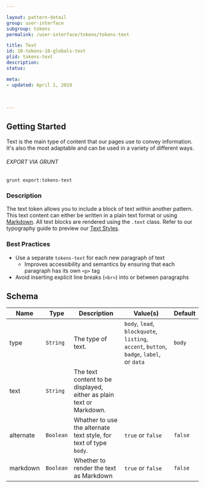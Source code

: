 ```yaml
---

layout: pattern-detail
group: user-interface
subgroup: tokens
permalink: /user-interface/tokens/tokens-text

title: Text
id: 10-tokens-10-globals-text
plid: tokens-text
description: 
status: 

meta:
- updated: April 1, 2019
  
  
  
---
```



## Getting Started

Text is the main type of content that our pages use to convey information. It's also the most adaptable and can be used in a variety of different ways.

###### EXPORT VIA GRUNT

```
grunt export:tokens-text
```


### Description

The text token allows you to include a block of text within another pattern. This text content can either be written in a plain text format or using [Markdown][Markdown]. All text blocks are rendered using the `.text` class. Refer to our typography guide to preview our [Text Styles][tokens-text].


### Best Practices

- Use a separate `tokens-text` for each new paragraph of text
  - Improves accessibility and semantics by ensuring that each paragraph has its own `<p>` tag
- Avoid inserting explicit line breaks (`<br>`) into or between paragraphs


## Schema


| Name  | Type      | Description        | Value(s)  | Default   |
|-------|-----------|--------------------|-----------|-----------|
| type  | `String`  | The type of text.  | `body`, `lead`, `blockquote`, `listing`, `accent`, `button`, `badge`, `label`, or `data` | `body`     |
| text  | `String`  | The text content to be displayed, either as plain text or Markdown. |           |           |
| alternate | `Boolean` | Whather to use the alternate text style, for text of type `body`. | `true` or `false` | `false` |
| markdown | `Boolean` | Whether to render the text as Markdown | `true` or `false` | `false` |


[Markdown]: https://daringfireball.net/projects/markdown/
[tokens-text]: /patterns/00-meta-30-typography-text/00-meta-30-typography-text.html
